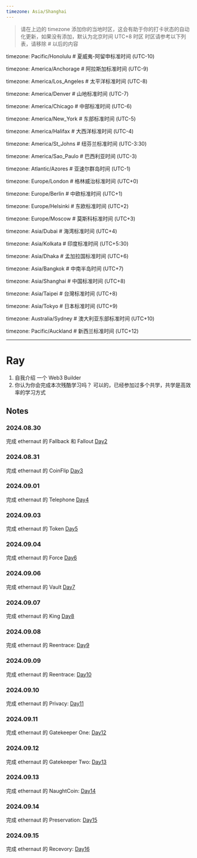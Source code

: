 ```yaml
---
timezone: Asia/Shanghai 
---
```


> 请在上边的 timezone 添加你的当地时区，这会有助于你的打卡状态的自动化更新，如果没有添加，默认为北京时间 UTC+8 时区
> 时区请参考以下列表，请移除 # 以后的内容

timezone: Pacific/Honolulu # 夏威夷-阿留申标准时间 (UTC-10)

timezone: America/Anchorage # 阿拉斯加标准时间 (UTC-9)

timezone: America/Los_Angeles # 太平洋标准时间 (UTC-8)

timezone: America/Denver # 山地标准时间 (UTC-7)

timezone: America/Chicago # 中部标准时间 (UTC-6)

timezone: America/New_York # 东部标准时间 (UTC-5)

timezone: America/Halifax # 大西洋标准时间 (UTC-4)

timezone: America/St_Johns # 纽芬兰标准时间 (UTC-3:30)

timezone: America/Sao_Paulo # 巴西利亚时间 (UTC-3)

timezone: Atlantic/Azores # 亚速尔群岛时间 (UTC-1)

timezone: Europe/London # 格林威治标准时间 (UTC+0)

timezone: Europe/Berlin # 中欧标准时间 (UTC+1)

timezone: Europe/Helsinki # 东欧标准时间 (UTC+2)

timezone: Europe/Moscow # 莫斯科标准时间 (UTC+3)

timezone: Asia/Dubai # 海湾标准时间 (UTC+4)

timezone: Asia/Kolkata # 印度标准时间 (UTC+5:30)

timezone: Asia/Dhaka # 孟加拉国标准时间 (UTC+6)

timezone: Asia/Bangkok # 中南半岛时间 (UTC+7)

timezone: Asia/Shanghai # 中国标准时间 (UTC+8)

timezone: Asia/Taipei # 台灣标准时间 (UTC+8)

timezone: Asia/Tokyo # 日本标准时间 (UTC+9)

timezone: Australia/Sydney # 澳大利亚东部标准时间 (UTC+10)

timezone: Pacific/Auckland # 新西兰标准时间 (UTC+12)

---

# Ray

1. 自我介绍
一个 Web3 Builder
2. 你认为你会完成本次残酷学习吗？
可以的，已经参加过多个共学，共学是高效率的学习方式

## Notes

<!-- Content_START -->

### 2024.08.30
完成 ethernaut 的 Fallback 和 Fallout
[Day2](Writeup/Ray/Day2.md)


### 2024.08.31
完成 ethernaut 的 CoinFlip
[Day3](Writeup/Ray/Day3.md)


### 2024.09.01
 完成 ethernaut 的 Telephone
[Day4](Writeup/Ray/Day4.md)

### 2024.09.03
 完成 ethernaut 的 Token
[Day5](Writeup/Ray/Day5.md)

### 2024.09.04
 完成 ethernaut 的 Force
[Day6](Writeup/Ray/Day6.md)

### 2024.09.06
完成 ethernaut 的 Vault
[Day7](Writeup/Ray/Day7.md)

### 2024.09.07
完成 ethernaut 的 King
[Day8](Writeup/Ray/Day8.md)

### 2024.09.08
完成 ethernaut 的 Reentrace:
[Day9](Writeup/Ray/Day9.md)

### 2024.09.09
完成 ethernaut 的 Reentrace:
[Day10](Writeup/Ray/Day10.md)

### 2024.09.10
完成 ethernaut 的 Privacy:
[Day11](Writeup/Ray/Day11.md)

### 2024.09.11
完成 ethernaut 的 Gatekeeper One:
[Day12](Writeup/Ray/Day12.md)

### 2024.09.12
完成 ethernaut 的 Gatekeeper Two:
[Day13](Writeup/Ray/Day13.md)

### 2024.09.13
完成 ethernaut 的 NaughtCoin:
[Day14](Writeup/Ray/Day14.md)

### 2024.09.14
完成 ethernaut 的 Preservation:
[Day15](Writeup/Ray/Day15.md)

### 2024.09.15
完成 ethernaut 的 Recevory:
[Day16](Writeup/Ray/Day16.md)

<!-- Content_END -->

